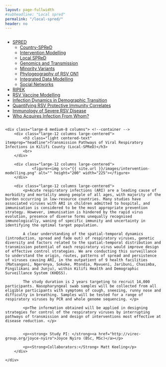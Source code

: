 ```yaml
---
layout: page-fullwidth
#subheadline: "Local spred"
permalink: "/local-spred/"
header: no
---
```



<section role="main" class="scroll-container">

<div class="row">
	<div class="large-4 medium-4 columns"> <!--side nav -->
		<div class="hide-for-small">
			<div class="sidebar">			
				<p></p>
				<nav class="side-nav">
					<ul class="side-nav">
						<li  class="active"><a href="{{ site.url }}/research">SPRED<span class="sub-arrow"></span></a>
							<ul  class="nobull">
								<li><a href="{{ site.url }}/spred-kenya">Country-SPReD</a></li>
      							<li><a href="{{ site.url }}/intervention-modelling">Intervention Modelling</a></li>
     							<li class="active"><a href="{{ site.url }}/local-spred">Local SPReD</a></li>
      							<li><a href="{{ site.url }}/genomics-and-transmission-study">Genomics and Transmission</a></li>
      							<li><a href="{{ site.url }}/minority-variants-study">Minority Variants</a></li>
      							<li><a href="{{ site.url }}/rsv-on1-phylogeography">Phylogeography of RSV ON1</a></li>
      							<li><a href="{{ site.url }}/integrated-data-modelling">Integrated Data Modelling</a></li>
      							<li><a href="{{ site.url }}/social-networks-study">Social Networks</a></li>
							</ul>
						</li>
						<li>
							<a href="{{ site.url }}/ripek">RIPEK</a>
						</li>
						<li>
    						<a href="{{site.url}}/rsv-vaccine-modelling">RSV Vaccine Modelling</a>
  						</li>
  						<li>
    						<a href="{{site.url}}/infection-dynamics-in-demographic-transition">Infection Dynamics in Demographic Transition</a>
  						</li>
  						<li>
    						<a href="{{site.url}}/quantifying-rsv-protective-immunity-correlates">Quantifying RSV Protective Immunity Correlates</a>
  						</li>
  						<li>
    						<a href="{{site.url}}/immunology-of-severe-rsv-disease">Immunology of Severe RSV Disease</a>
  						</li>
  						<li>
    						<a href="{{site.url}}/who-acquires-infection-from-whom2">Who Acquires Infection From Whom?</a>
  						</li>
					</ul>
				</nav>
			</div>
		</div>
	</div>

	<div class="large-8 medium-8 columns"> <!--container -->
		<div class="large-12 columns large-centered">
			<h3 class="light centered-text" itemprop="headline">Transmission Pathways of Viral Respiratory Infections in Kilifi County (Local-SPReD)</h3>
			<br>
		</div>
		
		<div class="large-12 columns large-centered">
				<figure><img src="{{ site.url }}/images/intervention-modelling.png" alt="" height="200" width="225"></figure>
		</div>
			
		<div class="large-12 columns large-centered">
			<p>Acute respiratory infections (ARI) are a leading cause of morbidity and mortality among people of all ages, with majority of the burden occurring in low-resource countries. Many studies have associated viruses with ARI in children admitted to hospital, and immunisation is considered to be the most appropriate prevention strategy. However, immunisation is hindered by the rapid virus evolution, presence of diverse forms unequally recognised immunologically, waning of specific immunity and uncertainty in identifying the optimal target population.

			A clear understanding of the spatial-temporal dynamics (introduction, spread and fade out) of respiratory viruses, genetic diversity and factors related to the spatial-temporal distribution and transmission potential of each respiratory virus would improve design of effective control strategies. We are conducting this surveillance to understand the origin, routes, patterns of spread and persistence of viruses causing ARI, in the outpatient of 9 health facilities (Matsangoni, Ngerenya, Sokoke, Mtondia, Mavueni, Jaribuni, Chasimba, Pingilikani and Junju), within Kilifi Health and Demographic Surveillance System (KHDSS).

			The study duration is 2 years targeting to recruit 14,000 participants. Nasopharyngeal swab samples will be collected from all eligible participants with symptoms of cough, sneezing, runny nose and difficulty in breathing. Samples will be tested for a range of respiratory viruses by PCR and whole genome sequencing. </p>

			<p>The information obtained will be applied in designing strategies for control of the respiratory viruses by interrupting pathways of transmission and design of interventions most effective at disease reduction. </p>
		
			
			<p><strong> Study PI: </strong><a href="http://virec-group.org/joyce-nyiro">Joyce Nyiro (BSc, MSc)</a></p>

			<p><Strong>Collaborators:</Strong> Matt Keeling</p>
		</div>
		
	</div>
	 
</div>

</section>



